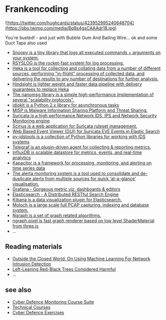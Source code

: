 # Frankencoding

![https://twitter.com/hughcards/status/423952995240648704](https://pbs.twimg.com/media/Bq8s4gsCAAAdr18.jpg)


You're busted! -  and just with Bubble Gum And Bailing Wire... ok and some Duct Tape also used

* [Snoopy is a tiny library that logs all executed commands + arguments on your system.](https://github.com/a2o/snoopy)
* [RSYSLOG is the rocket-fast system for log processing.](https://github.com/rsyslog/rsyslog)
* [Heka is a tool for collecting and collating data from a number of different sources, performing "in-flight" processing of collected data, and delivering the results to any number of destinations for further analysis.](https://github.com/mozilla-services/heka/)
* [Hindsight is lighter weight and faster data pipeline with delivery guarantees to replace Heka](https://github.com/mozilla-services/hindsight)
* [The nanomsg library is a simple high-performance implementation of several "scalability protocols". ](https://github.com/nanomsg/nanomsg)
* [idiokit is a  Python 2.x library for asynchronous tasks](https://github.com/abusesa/idiokit)
* [MISP is Malware Information Sharing Platform and Threat Sharing.](https://github.com/MISP/MISP)
* [Suricata is a high performance Network IDS, IPS and Network Security Monitoring engine](https://github.com/inliniac/suricata)
* [Scirius is a web application for Suricata ruleset management.](https://github.com/StamusNetworks/scirius)
* [Web Based Event Viewer (GUI) for Suricata EVE Events in Elastic Search](https://github.com/jasonish/evebox)
* [py-idstools is a collection of Python libraries for working with IDS systems](https://github.com/jasonish/py-idstools)
* [Telegraf is an plugin-driven agent for collecting & reporting metrics.](https://github.com/influxdata/telegraf)
* [InfluxDB is scalable datastore for metrics, events, and real-time analytics](https://github.com/influxdata/influxdb)
* [Kapacitor is a framework for processing, monitoring, and alerting on time series data](https://github.com/influxdata/kapacitor)
* [The alerta monitoring system is a tool used to consolidate and de-duplicate alerts from multiple sources for quick ‘at-a-glance’ visualisation. ](https://github.com/guardian/alerta)
* [Grafana - Gorgeous metric viz, dashboards & editors](https://github.com/grafana/grafana)
* [Elasticsearch - A Distributed RESTful Search Engine](https://github.com/elastic/elasticsearch)
* [Kibana is a data visualization plugin for Elasticsearch.](https://github.com/elastic/kibana)
* [Moloch is a large scale full PCAP capturing, indexing and database system.](https://github.com/aol/moloch)
* [Ngraph is a set of graph related algorithms.](https://github.com/anvaka/ngraph)
* [ngraph.pixel is fast graph renderer based on low level ShaderMaterial from three.js](https://github.com/anvaka/ngraph.pixel)
* ...

## Reading materials


* [Outside the Closed World: On Using Machine Learning For Network Intrusion Detection](http://www.utdallas.edu/~muratk/courses/dmsec_files/oakland10-ml.pdf)
* [Left-Leaning Red-Black Trees Considered Harmful](http://www.read.seas.harvard.edu/~kohler/notes/llrb.html)
* ...

## see also

* [Cyber Defence Monitoring Course Suite](https://github.com/ccdcoe/CDMCS)
* [Technical Courses](https://ccdcoe.org/event/technical-courses.html)
* [Cyber Defence Exercises](https://ccdcoe.org/event/cyber-defence-exercises.html)
